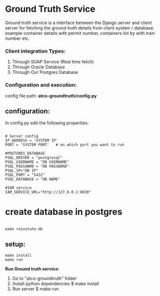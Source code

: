 # Ground Truth Service


Ground truth service is a interface between the Django server and client server for fetching the ground truth details from client system / database. example container details with permit number, containers list by with train number etc.

### Client integration Types:

1. Through SOAP Service (Real time fetch)
2. Through Oracle Database
3. Through Our Postgres Database


### Configuration and execution:
config file path: **atco-groundtruth/config.py**

## configuration:
In config.py edit the following properties:

```

# Server config
IP_ADDRESS = 'SYSTEM IP'
PORT = 'SYSTEM PORT'   # on which port you want to run

#POSTGRES_DATABASE
PSQL_DRIVER = "postgresql"
PSQL_USERNAME = "DB USERNAME"
PSQL_PASSOWRD = "DB PASSWORD"
PSQL_IP="DB IP"
PSQL_PORT = "5432"
PSQL_DATABASE = "DB NAME"

#IAM service
IAM_SERVICE_URL="http://127.0.0.1:8030"

```
# create database in postgres

```

make reinstate-db

```

## setup:

```
make install
make run

```


**Run Ground truth service:**
1. Go to "atco-groundtruth"  folder
2. Install python dependencies $ make install
3. Run server $ make run

